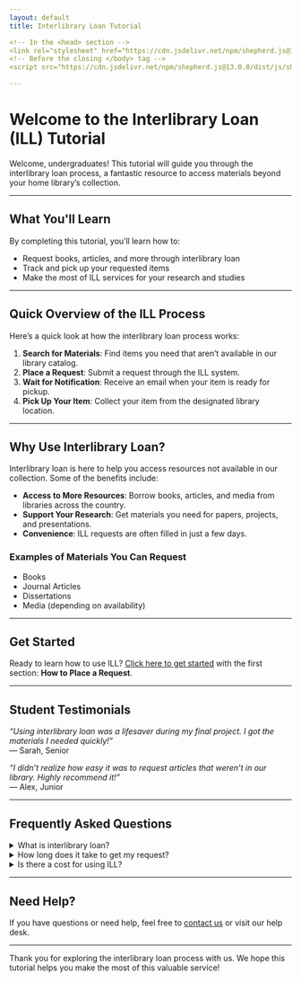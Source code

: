 ```yaml
---
layout: default
title: Interlibrary Loan Tutorial

<!-- In the <head> section -->
<link rel="stylesheet" href="https://cdn.jsdelivr.net/npm/shepherd.js@13.0.0/dist/css/shepherd.css" />
<!-- Before the closing </body> tag -->
<script src="https://cdn.jsdelivr.net/npm/shepherd.js@13.0.0/dist/js/shepherd.min.js"></script>

---
```


# Welcome to the Interlibrary Loan (ILL) Tutorial

Welcome, undergraduates! This tutorial will guide you through the interlibrary loan process, a fantastic resource to access materials beyond your home library’s collection.

---

## What You'll Learn

By completing this tutorial, you’ll learn how to:
- Request books, articles, and more through interlibrary loan
- Track and pick up your requested items
- Make the most of ILL services for your research and studies

---

## Quick Overview of the ILL Process

Here’s a quick look at how the interlibrary loan process works:

1. **Search for Materials**: Find items you need that aren’t available in our library catalog.
2. **Place a Request**: Submit a request through the ILL system.
3. **Wait for Notification**: Receive an email when your item is ready for pickup.
4. **Pick Up Your Item**: Collect your item from the designated library location.

---

## Why Use Interlibrary Loan?

Interlibrary loan is here to help you access resources not available in our collection. Some of the benefits include:
- **Access to More Resources**: Borrow books, articles, and media from libraries across the country.
- **Support Your Research**: Get materials you need for papers, projects, and presentations.
- **Convenience**: ILL requests are often filled in just a few days.

### Examples of Materials You Can Request
- Books
- Journal Articles
- Dissertations
- Media (depending on availability)

---

## Get Started

Ready to learn how to use ILL? [Click here to get started](#) with the first section: **How to Place a Request**.

---

## Student Testimonials

*“Using interlibrary loan was a lifesaver during my final project. I got the materials I needed quickly!”*  
— Sarah, Senior

*“I didn’t realize how easy it was to request articles that weren’t in our library. Highly recommend it!”*  
— Alex, Junior

---

## Frequently Asked Questions

<details>
  <summary>What is interlibrary loan?</summary>
  Interlibrary loan (ILL) is a service that allows you to borrow books, articles, and other materials from libraries outside of our own collection.
</details>

<details>
  <summary>How long does it take to get my request?</summary>
  Typically, requests are filled within a few days, but some items may take longer depending on availability.
</details>

<details>
  <summary>Is there a cost for using ILL?</summary>
  No, the service is free for students!
</details>

---

## Need Help?

If you have questions or need help, feel free to [contact us](mailto:library.support@example.com) or visit our help desk.

---

Thank you for exploring the interlibrary loan process with us. We hope this tutorial helps you make the most of this valuable service!

